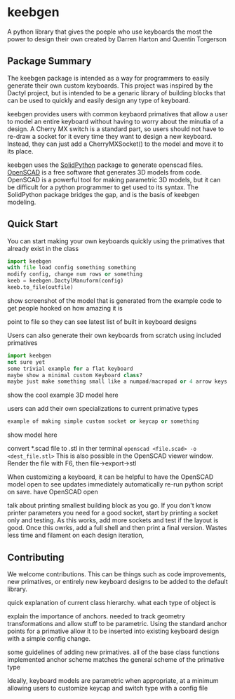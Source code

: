 # keebgen
A python library that gives the poeple who use keyboards the most the power to design their own
created by Darren Harton and Quentin Torgerson

## Package Summary
The keebgen package is intended as a way for programmers to easily generate
their own custom keyboards. This project was inspired by the Dactyl project,
but is intended to be a genaric library of building blocks that can be used to
quickly and easily design any type of keyboard.

keebgen provides users with common keybaord primatives that allow a user to
model an entire keyboard without having to worry about the minutia of a design.
A Cherry MX switch is a standard part, so users should not have to re-draw a
socket for it every time they want to design a new keyboard. Instead, they can
just add a CherryMXSocket() to the model and move it to its place.

keebgen uses the [SolidPython](https://github.com/SolidCode/SolidPython) package to generate openscad files. [OpenSCAD](https://www.openscad.org/) is a
free software that generates 3D models from code. OpenSCAD is a powerful tool
for making parametric 3D models, but it can be difficult for a python
programmer to get used to its syntax. The SolidPython package bridges the gap,
and is the basis of keebgen modeling.


## Quick Start
You can start making your own keyboards quickly using the primatives that
already exist in the class
```python
import keebgen
with file load config something something
modify config, change num rows or something
keeb = keebgen.DactylManuform(config)
keeb.to_file(outfile)
```
show screenshot of the model that is generated from the example code to get
people hooked on how amazing it is

point to file so they can see latest list of built in keyboard designs

Users can also generate their own keyboards from scratch using included primatives
```python
import keebgen
not sure yet
some trivial example for a flat keyboard
maybe show a minimal custom Keyboard class?
maybe just make something small like a numpad/macropad or 4 arrow keys out of Key primatives
```
show the cool example 3D model here

users can add their own specializations to current primative types
```python
example of making simple custom socket or keycap or something
```
show model here

convert *.scad file to .stl in ther terminal
```openscad <file.scad> -o <dest_file.stl>```
This is also possible in the OpenSCAD viewer window. Render the file with F6, then file->export->stl

When customizing a keyboard, it can be helpful to have the OpenSCAD model open
to see updates immediately automatically re-run python script on save. have
OpenSCAD open

talk about printing smallest building block as you go. If you don't know
printer parameters you need for a good socket, start by printing a socket only
and testing. As this works, add more sockets and test if the layout is good.
Once this owrks, add a full shell and then print a final version. Wastes less
time and filament on each design iteration,


## Contributing
We welcome contributions. This can be things such as code improvements, new
primatives, or entirely new keyboard designs to be added to the default
library.

quick explanation of current class hierarchy. what each type of object is

explain the importance of anchors. needed to track geometry transformations and
allow stuff to be parametric. Using the standard anchor points for a primative
allow it to be inserted into existing keyboard design with a simple config
change.

some guidelines of adding new primatives.
all of the base class functions implemented
anchor scheme matches the general scheme of the primative type

Ideally, keyboard models are parametric when appropriate, at a minimum
allowing users to customize keycap and switch type with a config file
